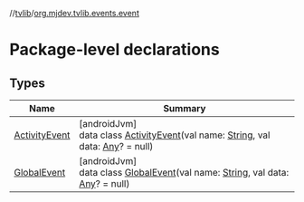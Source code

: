 //[tvlib](../../index.md)/[org.mjdev.tvlib.events.event](index.md)

# Package-level declarations

## Types

| Name | Summary |
|---|---|
| [ActivityEvent](-activity-event/index.md) | [androidJvm]<br>data class [ActivityEvent](-activity-event/index.md)(val name: [String](https://kotlinlang.org/api/latest/jvm/stdlib/kotlin/-string/index.html), val data: [Any](https://kotlinlang.org/api/latest/jvm/stdlib/kotlin/-any/index.html)? = null) |
| [GlobalEvent](-global-event/index.md) | [androidJvm]<br>data class [GlobalEvent](-global-event/index.md)(val name: [String](https://kotlinlang.org/api/latest/jvm/stdlib/kotlin/-string/index.html), val data: [Any](https://kotlinlang.org/api/latest/jvm/stdlib/kotlin/-any/index.html)? = null) |
